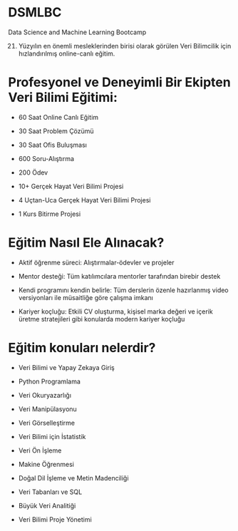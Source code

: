 # DSMLBC
Data Science and Machine Learning Bootcamp


21. Yüzyılın en önemli mesleklerinden birisi olarak görülen Veri Bilimcilik için hızlandırılmış online-canlı eğitim.


# Profesyonel ve Deneyimli Bir Ekipten Veri Bilimi Eğitimi:

- 60 Saat Online Canlı Eğitim
- 30 Saat Problem Çözümü
- 30 Saat Ofis Buluşması

- 600 Soru-Alıştırma
- 200 Ödev
- 10+ Gerçek Hayat Veri Bilimi Projesi
- 4 Uçtan-Uca Gerçek Hayat Veri Bilimi Projesi
- 1 Kurs Bitirme Projesi


# Eğitim Nasıl Ele Alınacak?

- Aktif öğrenme süreci: Alıştırmalar-ödevler ve projeler

- Mentor desteği: Tüm katılımcılara mentorler tarafından birebir destek 

- Kendi programını kendin belirle: Tüm derslerin özenle hazırlanmış
  video versiyonları ile müsaitliğe göre çalışma imkanı

- Kariyer koçluğu: Etkili CV oluşturma, kişisel marka değeri ve
içerik üretme stratejileri gibi konularda modern kariyer koçluğu

# Eğitim konuları nelerdir?


* Veri Bilimi ve Yapay Zekaya Giriş
* Python Programlama 
* Veri Okuryazarlığı 
* Veri Manipülasyonu 
* Veri Görselleştirme 
* Veri Bilimi için İstatistik 
* Veri Ön İşleme 
* Makine Öğrenmesi 
* Doğal Dil İşleme ve Metin Madenciliği 
* Veri Tabanları ve SQL  
* Büyük Veri Analitiği

* Veri Bilimi Proje Yönetimi 


